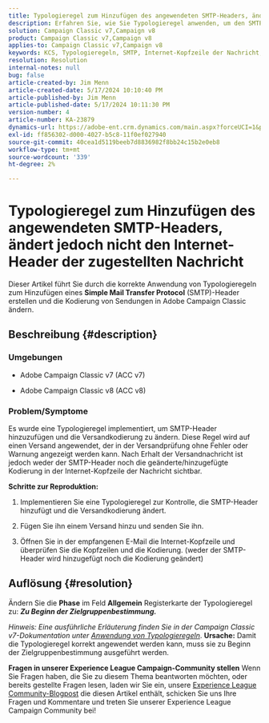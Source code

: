 ```yaml
---
title: Typologieregel zum Hinzufügen des angewendeten SMTP-Headers, ändert jedoch nicht den Internet-Header der zugestellten Nachricht
description: Erfahren Sie, wie Sie Typologieregel anwenden, um den SMTP-Header hinzuzufügen und die Versandkodierung in Adobe Campaign Classic zu ändern.
solution: Campaign Classic v7,Campaign v8
product: Campaign Classic v7,Campaign v8
applies-to: Campaign Classic v7,Campaign v8
keywords: KCS, Typologieregeln, SMTP, Internet-Kopfzeile der Nachricht, ACC v7, ACC v8, Adobe Campaign Classic v7, Adobe Campaign Classic v8, Fehlerbehebung
resolution: Resolution
internal-notes: null
bug: false
article-created-by: Jim Menn
article-created-date: 5/17/2024 10:10:40 PM
article-published-by: Jim Menn
article-published-date: 5/17/2024 10:11:30 PM
version-number: 4
article-number: KA-23879
dynamics-url: https://adobe-ent.crm.dynamics.com/main.aspx?forceUCI=1&pagetype=entityrecord&etn=knowledgearticle&id=40fa474a-9a14-ef11-9f8a-6045bd006268
exl-id: ff856302-d000-4027-b5c8-11f0ef027940
source-git-commit: 40cea1d5119beeb7d8836982f8bb24c15b2e0eb8
workflow-type: tm+mt
source-wordcount: '339'
ht-degree: 2%

---
```


# Typologieregel zum Hinzufügen des angewendeten SMTP-Headers, ändert jedoch nicht den Internet-Header der zugestellten Nachricht


Dieser Artikel führt Sie durch die korrekte Anwendung von Typologieregeln zum Hinzufügen eines <b>Simple Mail Transfer Protocol</b> (SMTP)-Header erstellen und die Kodierung von Sendungen in Adobe Campaign Classic ändern.

## Beschreibung {#description}


### <b>Umgebungen</b>

- Adobe Campaign Classic v7 (ACC v7)


- Adobe Campaign Classic v8 (ACC v8)




### <b>Problem/Symptome</b>

Es wurde eine Typologieregel implementiert, um SMTP-Header hinzuzufügen und die Versandkodierung zu ändern. Diese Regel wird auf einen Versand angewendet, der in der Versandprüfung ohne Fehler oder Warnung angezeigt werden kann. Nach Erhalt der Versandnachricht ist jedoch weder der SMTP-Header noch die geänderte/hinzugefügte Kodierung in der Internet-Kopfzeile der Nachricht sichtbar.

<b>Schritte zur Reproduktion:</b>

1. Implementieren Sie eine Typologieregel zur Kontrolle, die SMTP-Header hinzufügt und die Versandkodierung ändert.


2. Fügen Sie ihn einem Versand hinzu und senden Sie ihn.


3. Öffnen Sie in der empfangenen E-Mail die Internet-Kopfzeile und überprüfen Sie die Kopfzeilen und die Kodierung. (weder der SMTP-Header wird hinzugefügt noch die Kodierung geändert)



## Auflösung {#resolution}


Ändern Sie die <b>Phase</b> im Feld <b>Allgemein</b> Registerkarte der Typologieregel zu: <b>*Zu Beginn der Zielgruppenbestimmung.</b>*

*Hinweis: Eine ausführliche Erläuterung finden Sie in der Campaign Classic v7-Dokumentation unter [Anwendung von Typologieregeln](https://experienceleague.adobe.com/docs/campaign-classic/using/orchestrating-campaigns/campaign-optimization/control-rules.html)*.
<b>Ursache:</b>
Damit die Typologieregel korrekt angewendet werden kann, muss sie zu Beginn der Zielgruppenbestimmung ausgeführt werden.


<b>Fragen in unserer Experience League Campaign-Community stellen</b>
Wenn Sie Fragen haben, die Sie zu diesem Thema beantworten möchten, oder bereits gestellte Fragen lesen, laden wir Sie ein, unsere [Experience League Community-Blogpost](https://experienceleaguecommunities.adobe.com/t5/adobe-campaign-classic-blogs/introducing-top-kcs-articles-curated-for-your-troubleshooting/bc-p/672426#M132 "Link folgen") die diesen Artikel enthält, schicken Sie uns Ihre Fragen und Kommentare und treten Sie unserer Experience League Campaign Community bei!
